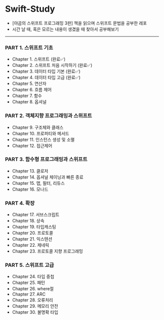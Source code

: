 # **Swift-Study**
- [야곰의 스위프트 프로그래밍 3판] 책을 읽으며 스위프트 문법을 공부한 레포
- 시간 날 때, 혹은 모르는 내용이 생겼을 때 찾아서 공부해보기
----

### **PART 1. 스위프트 기초**
- Chapter 1. 스위프트 (완료✅)
- Chapter 2. 스위프트 처음 시작하기 (완료✅)
- Chapter 3. 데이터 타입 기본 (완료✅)
- Chapter 4. 데이터 타입 고급 (완료✅)
- Chapter 5. 연산자
- Chapter 6. 흐름 제어
- Chapter 7. 함수
- Chapter 8. 옵셔널

### **PART 2. 객체지향 프로그래밍과 스위프트**
- Chapter 9. 구조체와 클래스
- Chapter 10. 프로퍼티와 메서드
- Chapter 11. 인스턴스 생성 및 소멸
- Chapter 12. 접근제어

### **PART 3. 함수형 프로그래밍과 스위프트**
- Chapter 13. 클로저
- Chapter 14. 옵셔널 체이닝과 빠른 종료
- Chapter 15. 맵, 필터, 리듀스
- Chapter 16. 모나드

### **PART 4. 확장**
- Chapter 17. 서브스크립트
- Chapter 18. 상속
- Chapter 19. 타입캐스팅
- Chapter 20. 프로토콜
- Chapter 21. 익스텐션
- Chapter 22. 제네릭
- Chapter 23. 프로토콜 지향 프로그래밍

### **PART 5. 스위프트 고급**
- Chapter 24. 타입 중첩
- Chapter 25. 패턴
- Chapter 26. where절
- Chapter 27. ARC
- Chapter 28. 오류처리
- Chapter 29. 메모리 안전
- Chapter 30. 불명확 타입